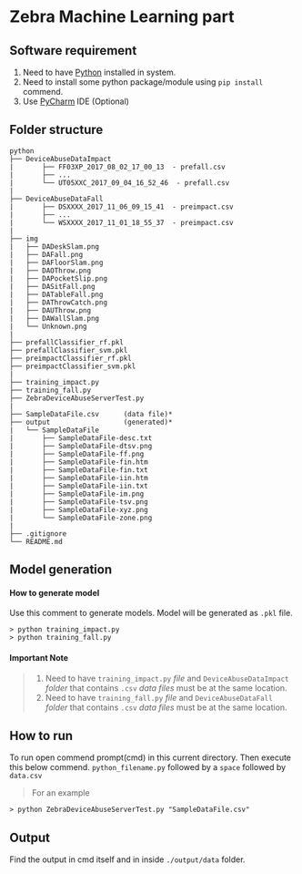# Zebra Machine Learning part

## Software requirement
1. Need to have [Python](https://www.python.org/downloads/) installed in system.
2. Need to install some python package/module using `pip install` commend.
3. Use [PyCharm](https://www.jetbrains.com/pycharm/download/#section=windows) IDE (Optional)

## Folder structure
```
python
├── DeviceAbuseDataImpact
|       ├── FF03XP_2017_08_02_17_00_13  - prefall.csv
|       ├── ...
|       └── UT05XXC_2017_09_04_16_52_46  - prefall.csv
|
├── DeviceAbuseDataFall
|       ├── DSXXXX_2017_11_06_09_15_41  - preimpact.csv
|       ├── ...
|       └── WSXXXX_2017_11_01_18_55_37  - preimpact.csv
|
├── img
|   ├── DADeskSlam.png
|   ├── DAFall.png
|   ├── DAFloorSlam.png
|   ├── DAOThrow.png
|   ├── DAPocketSlip.png
|   ├── DASitFall.png   
|   ├── DATableFall.png
|   ├── DAThrowCatch.png
|   ├── DAUThrow.png
|   ├── DAWallSlam.png
|   └── Unknown.png
|
├── prefallClassifier_rf.pkl
├── prefallClassifier_svm.pkl
├── preimpactClassifier_rf.pkl
├── preimpactClassifier_svm.pkl
|
├── training_impact.py
├── training_fall.py
├── ZebraDeviceAbuseServerTest.py
|
├── SampleDataFile.csv      (data file)*
├── output                  (generated)*
|   └── SampleDataFile
|       ├── SampleDataFile-desc.txt
|       ├── SampleDataFile-dtsv.png
|       ├── SampleDataFile-ff.png
|       ├── SampleDataFile-fin.htm
|       ├── SampleDataFile-fin.txt
|       ├── SampleDataFile-iin.htm
|       ├── SampleDataFile-iin.txt
|       ├── SampleDataFile-im.png
|       ├── SampleDataFile-tsv.png
|       ├── SampleDataFile-xyz.png
|       └── SampleDataFile-zone.png
|
├── .gitignore
└── README.md
```
## Model generation
#### How to generate model
Use this comment to generate models. Model will be generated as `.pkl` file.
```
> python training_impact.py
> python training_fall.py
```

#### Important Note
>1. Need to have `training_impact.py` *file* and `DeviceAbuseDataImpact` *folder* that contains `.csv` *data files* must be at the same location.
>2. Need to have `training_fall.py` *file* and `DeviceAbuseDataFall` *folder* that contains `.csv` *data files* must be at the same location.
## How to run
To run open commend prompt(cmd) in this current directory. Then execute this below commend.
`python_filename.py` followed by a `space` followed by `data.csv`
>For an example

```
> python ZebraDeviceAbuseServerTest.py "SampleDataFile.csv"
```
## Output
Find the output in cmd itself and in inside `./output/data` folder.